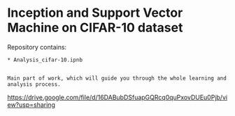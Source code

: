 # Inception and Support Vector Machine on CIFAR-10 dataset




Repository contains:

    * Analysis_cifar-10.ipnb
    
    
    Main part of work, which will guide you through the whole learning and analysis process.
    
https://drive.google.com/file/d/16DABubDSfuapGQRcq0quPxovDUEu0Pjb/view?usp=sharing